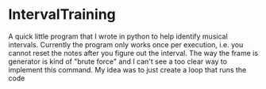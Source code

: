 # IntervalTraining

A quick little program that I wrote in python to help identify musical intervals. Currently the program only works once per execution, i.e. you cannot reset the notes after you figure out the interval. The way the frame is generator is kind of "brute force" and I can't see a too clear way to implement this command. My idea was to just create a loop that runs the code 
